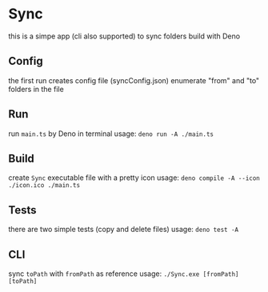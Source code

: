 # Sync
this is a simpe app (cli also supported) to sync folders build with Deno

## Config
the first run creates config file (syncConfig.json)
enumerate "from" and "to" folders in the file

## Run
run `main.ts` by Deno in terminal
usage: `deno run -A ./main.ts`

## Build
create `Sync` executable file with a pretty icon
usage: `deno compile -A --icon ./icon.ico ./main.ts`

## Tests
there are two simple tests (copy and delete files)
usage: `deno test -A`

## CLI
sync `toPath` with `fromPath` as reference
usage: `./Sync.exe [fromPath] [toPath]`
